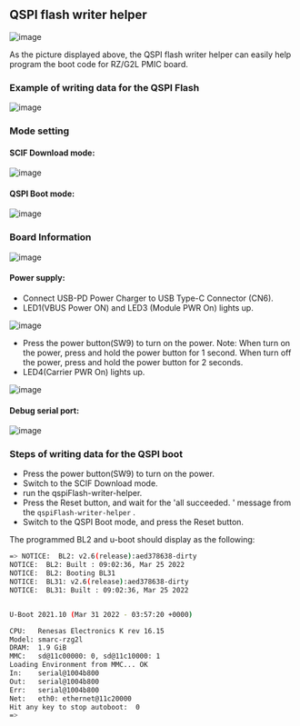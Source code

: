 ## QSPI flash writer helper

![image](https://user-images.githubusercontent.com/33512027/179451756-c41836f8-104f-4f51-aa73-532348ae065d.png)

As the picture displayed above, the QSPI flash writer helper can easily help program the boot code for RZ/G2L PMIC board. 

### Example of writing data for the QSPI Flash

![image](https://user-images.githubusercontent.com/33512027/179450239-b7f716cf-267b-4df6-aa55-5f1809d63d17.png)

### Mode setting

#### SCIF Download mode:

![image](https://user-images.githubusercontent.com/33512027/179448184-b91750da-e556-49e5-b844-b74e335674a1.png)

#### QSPI Boot mode:

![image](https://user-images.githubusercontent.com/33512027/179448284-abae4818-18ca-424e-b89d-30499e988557.png)


### Board Information

![image](https://renesas.info/w/images/3/3d/smarc_series_carrier_board.png)


#### Power supply: 

- Connect USB-PD Power Charger to USB Type-C Connector (CN6).
- LED1(VBUS Power ON) and LED3 (Module PWR On) lights up.

![image](https://user-images.githubusercontent.com/33512027/179449170-6d29c695-0066-494c-9a75-3d45f2b078fc.png)

- Press the power button(SW9) to turn on the power. Note: When turn on the power, press and hold the power button for 1 second. When turn off the power, press and hold the power button for 2 seconds. 
- LED4(Carrier PWR On) lights up.

![image](https://user-images.githubusercontent.com/33512027/179449209-19550510-b772-4b56-b0b7-4ac25b64b65b.png)


#### Debug serial port: 

![image](https://user-images.githubusercontent.com/33512027/179448949-9f045350-70af-4a6b-bbac-d7f9b54d91a6.png)

### Steps of writing data for the QSPI boot

- Press the power button(SW9) to turn on the power. 
- Switch to the SCIF Download mode. 
- run the qspiFlash-writer-helper. 
- Press the Reset button, and wait for the 'all succeeded. ' message from the `qspiFlash-writer-helper` . 
- Switch to the QSPI Boot mode, and press the Reset button. 

The programmed BL2 and u-boot should display as the following: 

```bash
=> NOTICE:  BL2: v2.6(release):aed378638-dirty
NOTICE:  BL2: Built : 09:02:36, Mar 25 2022
NOTICE:  BL2: Booting BL31
NOTICE:  BL31: v2.6(release):aed378638-dirty
NOTICE:  BL31: Built : 09:02:36, Mar 25 2022


U-Boot 2021.10 (Mar 31 2022 - 03:57:20 +0000)

CPU:   Renesas Electronics K rev 16.15
Model: smarc-rzg2l
DRAM:  1.9 GiB
MMC:   sd@11c00000: 0, sd@11c10000: 1
Loading Environment from MMC... OK
In:    serial@1004b800
Out:   serial@1004b800
Err:   serial@1004b800
Net:   eth0: ethernet@11c20000
Hit any key to stop autoboot:  0
=>
```



